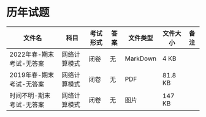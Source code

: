 # 历年试题

文件名|科目|考试形式|答案|文件类型|文件大小|备注
---|---|---|---|---|---|---
2022年春-期末考试-无答案|网络计算模式|闭卷|无|MarkDown|4 KB
2019年春-期末考试-无答案|网络计算模式|闭卷|无|PDF|81.8 KB
时间不明-期末考试-无答案|网络计算模式|闭卷|无|图片|147 KB
